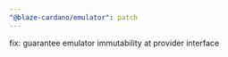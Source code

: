 ```yaml
---
"@blaze-cardano/emulator": patch
---
```


fix: guarantee emulator immutability at provider interface
